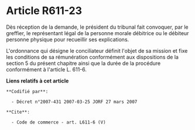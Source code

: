# Article R611-23

Dès réception de la demande, le président du tribunal fait convoquer, par le greffier, le représentant légal de la personne
morale débitrice ou le débiteur personne physique pour recueillir ses explications. 

L'ordonnance qui désigne le conciliateur définit l'objet de sa mission et fixe les conditions de sa rémunération conformément
aux dispositions de la section 5 du présent chapitre ainsi que la durée de la procédure conformément à l'article L. 611-6.

**Liens relatifs à cet article**

	**Codifié par**:

	  - Décret n°2007-431 2007-03-25 JORF 27 mars 2007

	**Cite**:

	  - Code de commerce - art. L611-6 (V)
